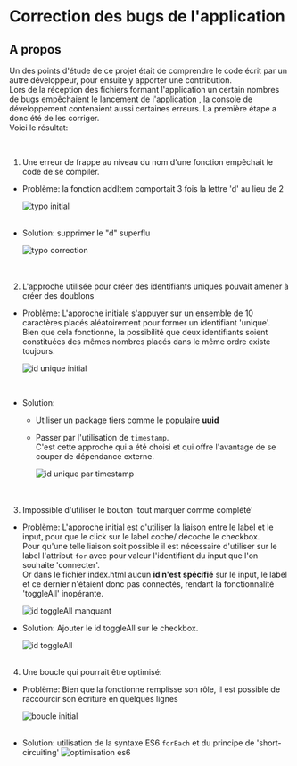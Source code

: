 # Correction des bugs de l'application

## A propos

Un des points d'étude de ce projet était de comprendre le code écrit par un autre développeur, pour ensuite y apporter une contribution.  
Lors de la réception des fichiers formant l'application un certain nombres de bugs empêchaient le lancement de l'application , la console de développement contenaient aussi certaines erreurs. La première étape a donc été de les corriger.  
Voici le résultat:

<br />

1. Une erreur de frappe au niveau du nom d'une fonction empêchait le code de se compiler.

- Problème: la fonction addItem comportait 3 fois la lettre 'd' au lieu de 2  
   
  ![typo initial](./img/p8_etape-1_erreur-frappe-code-initial.JPG)     
    <br />
- Solution: supprimer le "d" superflu  
  
  ![typo correction](./img/p8_etape-1_erreur-frappe-code-FINALJPG.JPG)  
  <br />
  <br />

2. L'approche utilisée pour créer des identifiants uniques pouvait amener à créer des doublons

- Problème: L'approche initiale s'appuyer sur un ensemble de 10 caractères placés aléatoirement pour former un identifiant 'unique'.  
  Bien que cela fonctionne, la possibilité que deux identifiants soient constituées des mêmes nombres placés dans le même ordre existe toujours.  

   ![id unique initial](./img/p8_etape-1_potential-conflict-id_INITIAL.png)  

   <br />
- Solution:
  - Utiliser un package tiers comme le populaire **uuid**
  - Passer par l'utilisation de `timestamp`.   
  C'est cette approche qui a été choisi et qui offre l'avantage de se couper de dépendance externe.
  
    ![id unique par timestamp](./img/p8_etape-1_potential-conflict-id_FINAL.png)  
    <br />
    <br />

3. Impossible d'utiliser le bouton 'tout marquer comme complété'

- Problème: L'approche initial est d'utiliser la liaison entre le label et le input, pour que le click sur le label coche/ décoche le checkbox.  
Pour qu'une telle liaison soit possible il est nécessaire d'utiliser sur le label l'attribut `for` avec pour valeur l'identifiant du input que l'on souhaite 'connecter'.    
Or dans le fichier index.html aucun **id n'est spécifié** sur le input, le label et ce dernier n'étaient donc pas connectés, rendant la fonctionnalité 'toggleAll' inopérante.

  ![id toggleAll manquant](./img/id-toggleAll.png)

- Solution: Ajouter le id toggleAll sur le checkbox. 
  
  ![id toggleAll](./img/id-toggleAll_ajouter.png)
  <br />
  <br />

4. Une boucle qui pourrait être optimisé:

- Problème: Bien que la fonctionne remplisse son rôle, il est possible de raccourcir son écriture en quelques lignes  
  
  ![boucle initial](./img/p8_etape-1_optimization-loop_store-remove-fct_INITIAL.png)
  <br />
  <br />
 
- Solution: utilisation de la syntaxe ES6 `forEach` et du principe de 'short-circuiting'
  ![optimisation es6](./img/p8_etape-1_optimization-loop_store-remove-fct_FINAL.png)
  <br />
  <br />


